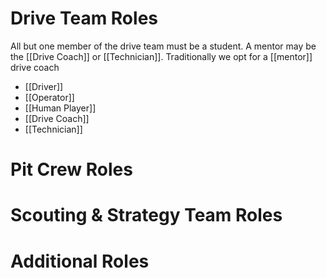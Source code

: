 # Drive Team Roles

All but one member of the drive team must be a student. A mentor may be the [[Drive Coach]] or [[Technician]]. Traditionally we opt for a [[mentor]] drive coach
- [[Driver]]
- [[Operator]]
- [[Human Player]]
- [[Drive Coach]]
- [[Technician]]

# Pit Crew Roles

# Scouting & Strategy Team Roles

# Additional Roles